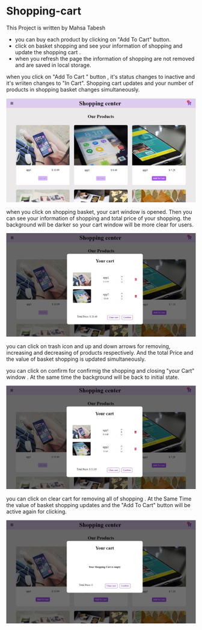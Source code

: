 # Shopping-cart

 This Project is written by Mahsa Tabesh

* you can buy each product by clicking on "Add To Cart" button.  
* click on basket shopping and see your information of shopping and update the shopping cart .
* when you refresh the page the information of shopping are not removed and are saved in local storage.



when you click on "Add To Cart " button , it's status changes to inactive and it's wriiten changes to "In Cart". 
 Shopping cart updates and your number of products in shopping basket changes simultaneously.
 
<img src="images/pic1.JPG" width="700"/>


when you click on shopping basket, your cart window is opened. Then you can see your information of shopping and total price of your shopping.
the background will be darker so your cart window will be more clear for users.

<img src="images/pic2.JPG" width="700"/>


you can click on trash icon and up and down arrows for removing, increasing and decreasing of products respectively. And the total Price and the value of basket shopping is updated simultaneously.

you can click on confirm for confirmig the shopping and closing "your Cart" window . At the same time the background will be back to initial state.

<img src="images/pic3.JPG" width="700"/>

you can click on clear cart for removing all of shopping . At the Same Time the value of basket shopping updates  and the "Add To Cart" button will be active again for clicking.

<img src="images/pic4.JPG" width="700"/>






